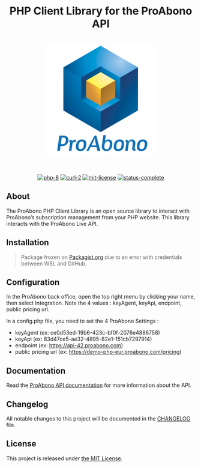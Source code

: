 <h1 align="center">PHP Client Library for the ProAbono API</h1>

<p align="center">
    <br>
    <img src="assets/proabono-logo.png" alt="proabono-logo" width="300" height="300"/>
    <br>
</p>

<br>

<p align="center">
    <a href="https://www.php.net/">
        <img src="https://img.shields.io/badge/php-8-777BB4?style=flat&logo=php"
        alt="php-8" /></a>
    <a href="https://www.php.net/manual/en/book.curl.php">
        <img src="https://img.shields.io/badge/curl-2-777BB4?style=flat&logo=php"
        alt="curl-2" /></a>
    <a href="./LICENSE.md">
        <img src="https://img.shields.io/badge/license-mit-181717?style=flat&logo=github"
        alt="mit-license" /></a>
    <a href="https://github.com/kserbouty/proabono-php">
        <img src="https://img.shields.io/badge/status-complete-darkblue?style=flat&logo=github"
        alt="status-complete" /></a>
</p>

## About

The ProAbono PHP Client Library is an open source library to interact with ProAbono’s subscription management from your PHP website. This library interacts with the ProAbono Live API.

## Installation

> Package frozen on [Packagist.org](https://packagist.org/packages/proabono/proabono-php) due to an error with credentials between WSL and GitHub.

## Configuration

In the ProAbono back office, open the top right menu by clicking your name, then select Integration. Note the 4 values : keyAgent, keyApi, endpoint, public pricing url.

In a config.php file, you need to set the 4 ProAbono Settings :

- keyAgent (ex: ce0d53ed-19b6-423c-bf0f-2076e4886758)
- keyApi (ex: 83d47ce5-ae32-4895-82e1-151cb7297914)
- endpoint (ex: https://api-42.proabono.com)
- public pricing url (ex: https://demo-php-eur.proabono.com/pricing)

## Documentation

Read the [ProAbono API documentation](https://docs.proabono.com/api/#introduction) for more information about the API.

## Changelog

All notable changes to this project will be documented in the [CHANGELOG](./CHANGELOG.md) file.

## License

This project is released under [the MIT License](./LICENSE.md).
